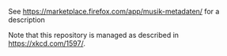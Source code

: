 See https://marketplace.firefox.com/app/musik-metadaten/ for a description

Note that this repository is managed as described in https://xkcd.com/1597/.
